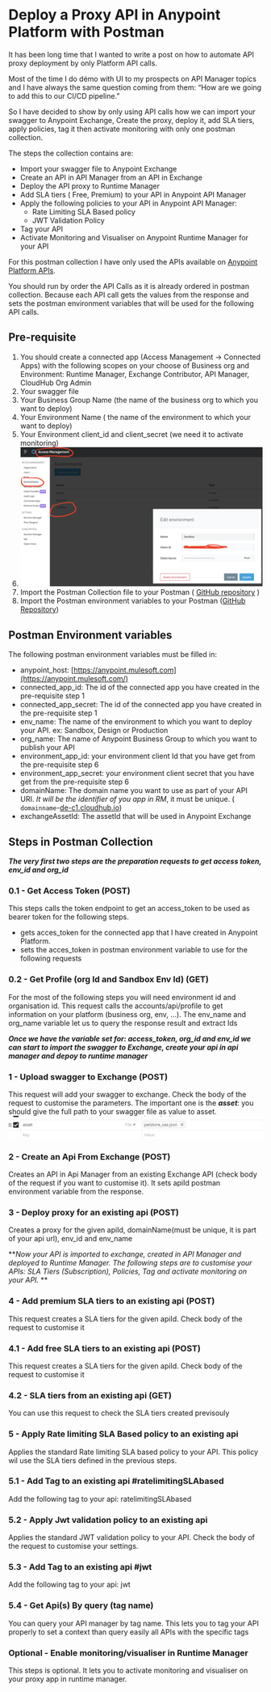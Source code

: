 # Deploy a Proxy API in Anypoint Platform with Postman

It has been long time that I wanted to write a post on how to automate API proxy deployment by only Platform API calls. 

Most of the time I do démo with UI to my prospects on API Manager topics and I have always the same question coming from them: “How are we going to add this to our CI/CD pipeline.”  

So I have decided to show by only using API calls how we can import your swagger to Anypoint Exchange, Create the proxy, deploy it, add SLA tiers, apply policies, tag it then activate monitoring with only one postman collection.


The steps the collection contains are:

* Import your swagger file to Anypoint Exchange 
* Create an API in API Manager from an API in Exchange
* Deploy the API proxy  to Runtime Manager
* Add SLA tiers ( Free, Premium) to your API in Anypoint API Manager
* Apply the following policies to your API in Anypoint API Manager:
    * Rate Limiting SLA Based policy
    * JWT Validation Policy
* Tag your API
* Activate Monitoring and Visualiser on Anypoint Runtime Manager for your API

For this postman collection I have only used the APIs available on [Anypoint Platform APIs](https://anypoint.mulesoft.com/exchange/portals/anypoint-platform/). 

You should run by order the API Calls as it is already ordered in postman collection. Because each API call gets the values from the response and sets the postman environment variables that will be used for the following API calls. 

## Pre-requisite

1. You should create a connected app (Access Management → Connected Apps) with the following scopes on your choose of Business org and Environment: Runtime Manager, Exchange Contributor, API Manager, CloudHub Org Admin 
2. Your swagger file
3. Your Business Group Name (the name of the business org to which you want to deploy)
4. Your Environment Name ( the name of the environment to which your want to deploy)
5. Your Environment client_id and client_secret (we need it to activate monitoring)
6. ![Environment client id Secret](/images/env_app_id_secret.png)
7. Import the Postman Collection file to your Postman ( [GitHub repository](https://github.com/ozgurkarahan/Mulesoft-Api-Manager-CI-CD-Postman/blob/master/CI-CD%20Create%20Proxy%20API%20-%20Api%20Manager.postman_collection.json) )
8. Import the Postman environment variables to your Postman ([GitHub Repository](https://github.com/ozgurkarahan/Mulesoft-Api-Manager-CI-CD-Postman/blob/master/CI-CD%20Create%20Proxy%20API%20-%20Api%20Manager.postman_environment.json))

## Postman Environment variables

The following postman environment variables must be filled in:

* anypoint_host: [https://anypoint.mulesoft.com](https://anypoint.mulesoft.com/)
* connected_app_id: The id of the connected app you have created in the pre-requisite step 1
* connected_app_secret: The id of the connected app you have created in the pre-requisite step 1
* env_name: The name of the environment to which you want to deploy your API. ex: Sandbox, Design or Production
* org_name: The  name of Anypoint Business Group to which you want to publish your API
* environment_app_id: your environment client Id that you have get from the pre-requisite step 6
* environment_app_secret: your environment client secret that you have get from the pre-requisite step 6
* domainName: The domain name you want to use as part of your API URI. _It will be the identifier of you app in RM_, it must be unique. ( `domainname`-[de-c1.cloudhub.io](http://de-c1.cloudhub.io/))
* exchangeAssetId: The assetId that will be used in Anypoint Exchange 

## Steps in Postman Collection

_**The very first two steps are the preparation requests to get access token, env_id and org_id**_

### 0.1 - Get Access Token (POST)

This steps calls the token endpoint to get an access_token to be used as bearer token for the following steps.

* gets acces_token for the connected app that I have created in Anypoint Platform.
* sets the acces_token in postman environment variable to use for the following requests

### 0.2 - Get Profile (org Id and Sandbox Env Id) (GET)

For the most of the following steps you will need environment id and organisation id. This request calls the accounts/api/profile to get information on your platform (business org, env, ...). 
The env_name and org_name variable let us to query the response result and extract Ids

_**Once we have the variable set for: access_token, org_id and env_id we can start to import the swagger to Exchange, create your api in api manager and depoy to runtime manager**_

### 1 - Upload swagger to Exchange (POST)

This request will add your swagger to exchange. Check the body of the request to customise the parameters. The important one is the _**asset**_: you should give the full path to your swagger file as value to asset. 
![Image: image.png](/images/asset_param.png)
### 2 - Create an Api From Exchange (POST)

Creates an API in Api Manager from an existing Exchange API (check body of the request if you want to customise it). It sets apiId postman environment variable from the response.

### 3 - Deploy proxy for an existing api (POST)

Creates a proxy for the given apiId, domainName(must be unique, it is part of your api url), env_id and env_name

**_Now your API is imported to exchange, created in API Manager and deployed to Runtime Manager. The following steps are to customise your APIs: SLA Tiers (Subscription), Policies, Tag and activate monitoring on your API._ **

### 4 - Add premium SLA tiers to an existing api (POST)

This request creates a SLA tiers for the given apiId. Check body of the request to customise it

### 4.1 - Add free SLA tiers to an existing api (POST)

This request creates a SLA tiers for the given apiId. Check body of the request to customise it

### 4.2 - SLA tiers from an existing api (GET)

You can use this request to check the SLA tiers created previsouly

### 5 - Apply Rate limiting SLA Based policy to an existing api

Applies the standard Rate limiting SLA based policy to your API. This policy wil use the SLA tiers defined in the previous steps.

### 5.1 - Add Tag to an existing api #ratelimitingSLAbased

Add the following tag to your api: ratelimitingSLAbased

### 5.2 - Apply Jwt validation policy to an existing api

Applies the standard JWT validation policy to your API. Check the body of the request to customise your settings.

### 5.3 - Add Tag to an existing api #jwt

Add the following tag to your api: jwt

### 5.4 - Get Api(s) By query (tag name)

You can query your API manager by tag name. This lets you to tag your API properly to set a context than query easily all APIs with the specific tags


### Optional - Enable monitoring/visualiser in Runtime Manager

This steps is optional. It lets you to activate monitoring and visualiser on your proxy app in runtime manager.










